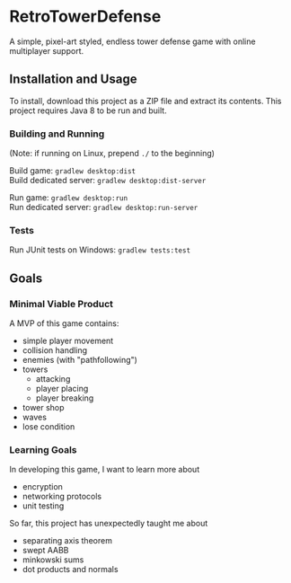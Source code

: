 # RetroTowerDefense

A simple, pixel-art styled, endless tower defense game with online multiplayer support.

## Installation and Usage

To install, download this project as a ZIP file and extract its contents. 
This project requires Java 8 to be run and built.

### Building and Running

(Note: if running on Linux, prepend ``./`` to the beginning)

Build game: ``gradlew desktop:dist`` <br>
Build dedicated server: ``gradlew desktop:dist-server`` <br>

Run game: ``gradlew desktop:run`` <br>
Run dedicated server: ``gradlew desktop:run-server`` <br>

### Tests

Run JUnit tests on Windows: ``gradlew tests:test`` <br>

## Goals

### Minimal Viable Product

A MVP of this game contains:
- simple player movement
- collision handling
- enemies (with "pathfollowing")
- towers
    - attacking
    - player placing
    - player breaking
- tower shop
- waves
- lose condition

### Learning Goals

In developing this game, I want to learn more about
- encryption
- networking protocols
- unit testing

So far, this project has unexpectedly taught me about
- separating axis theorem
- swept AABB
- minkowski sums
- dot products and normals